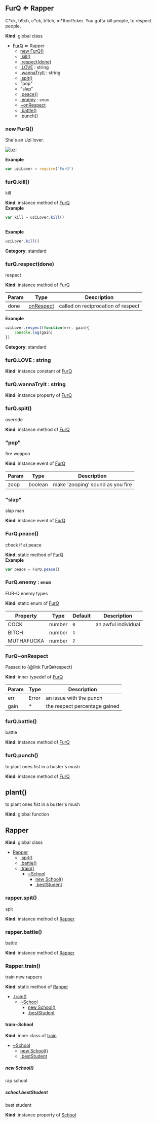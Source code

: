 <a name="FurQ"></a>
## FurQ ⇐ Rapper
C\*ck, b!tch, c\*ck, b!tch, m\*therf!cker. You gotta kill people, to respect people.

**Kind**: global class  

* [FurQ](#FurQ) ⇐ Rapper
    * [new FurQ()](#new_FurQ_new)
    * [.kill()](#BITBUCKET-FurQ#kill)
    * [.respect(done)](#BITBUCKET-FurQ#respect)
    * [.LOVE](#FurQ+LOVE) : string
    * [.wannaTryIt](#FurQ+wannaTryIt) : string
    * [.spit()](#BITBUCKET-FurQ#spit)
    * "pop"
    * "slap"
    * [.peace()](#BITBUCKET-FurQ.peace)
    * [.enemy](#FurQ.enemy) : `enum`
    * [~onRespect](#FurQ..onRespect)
    * [.battle()](#BITBUCKET-FurQ#battle)
    * [.punch()](#BITBUCKET-FurQ#punch)


<a name="new_FurQ_new"></a>
### new FurQ()
She's an Uzi lover.

![uzi](https://sampleface.co.uk/wp-content/uploads/2013/07/fur-q-uzi-lover.png)

  



**Example**
```js
var uziLover = require("FurQ")
```


<a name="BITBUCKET-FurQ#kill"></a>
### furQ.kill()
kill

**Kind**: instance method of [FurQ](#FurQ)  
**Example**
```js
var kill = uziLover.kill()
  
```
**Example**
```js
uziLover.kill()
```
**Category**: standard


<a name="BITBUCKET-FurQ#respect"></a>
### furQ.respect(done)
respect

**Kind**: instance method of [FurQ](#FurQ)  

| Param | Type                          | Description                        |
| ----- | ----------------------------- | ---------------------------------- |
| done  | [onRespect](#FurQ..onRespect) | called on reciprocation of respect |


**Example**
```js
uziLover.respect(function(err, gain){
    console.log(gain)
})
```
**Category**: standard


<a name="FurQ+LOVE"></a>
### furQ.LOVE : string
**Kind**: instance constant of [FurQ](#FurQ)


<a name="FurQ+wannaTryIt"></a>
### furQ.wannaTryIt : string
**Kind**: instance property of [FurQ](#FurQ)


<a name="BITBUCKET-FurQ#spit"></a>
### furQ.spit()
override

**Kind**: instance method of [FurQ](#FurQ)


<a name="FurQ+event_pop"></a>
### "pop"
fire weapon

**Kind**: instance event of [FurQ](#FurQ)  

| Param | Type    | Description                      |
| ----- | ------- | -------------------------------- |
| zoop  | boolean | make 'zooping' sound as you fire |


<a name="FurQ+event_slap"></a>
### "slap"
slap man

**Kind**: instance event of [FurQ](#FurQ)


<a name="BITBUCKET-FurQ.peace"></a>
### FurQ.peace()
check if at peace

**Kind**: static method of [FurQ](#FurQ)  
**Example**
```js
var peace = FurQ.peace()
```


<a name="FurQ.enemy"></a>
### FurQ.enemy : `enum`
FUR-Q enemy types

**Kind**: static enum of [FurQ](#FurQ)  

| Property   | Type   | Default | Description         |
| ---------- | ------ | ------- | ------------------- |
| COCK       | number | `0`     | an awful individual |
| BITCH      | number | `1`     |                     |
| MUTHAFUCKA | number | `2`     |                     |


<a name="FurQ..onRespect"></a>
### FurQ~onRespect
Passed to {@link FurQ#respect}

**Kind**: inner typedef of [FurQ](#FurQ)  

| Param | Type  | Description                   |
| ----- | ----- | ----------------------------- |
| err   | Error | an issue with the punch       |
| gain  | *     | the respect percentage gained |


<a name="BITBUCKET-FurQ#battle"></a>
### furQ.battle()
battle

**Kind**: instance method of [FurQ](#FurQ)


<a name="BITBUCKET-FurQ#punch"></a>
### furQ.punch()
to plant ones fist in a buster's mush

**Kind**: instance method of [FurQ](#FurQ)


<a name="BITBUCKET-plant"></a>
## plant()
to plant ones fist in a buster's mush

**Kind**: global function


<a name="Rapper"></a>
## Rapper
**Kind**: global class  

* [Rapper](#Rapper)
    * [.spit()](#BITBUCKET-Rapper#spit)
    * [.battle()](#BITBUCKET-Rapper#battle)
    * [.train()](#BITBUCKET-Rapper.train)
        * [~School](#Rapper.train..School)
            * [new School()](#new_Rapper.train..School_new)
            * [.bestStudent](#Rapper.train..School+bestStudent)


<a name="BITBUCKET-Rapper#spit"></a>
### rapper.spit()
spit

**Kind**: instance method of [Rapper](#Rapper)


<a name="BITBUCKET-Rapper#battle"></a>
### rapper.battle()
battle

**Kind**: instance method of [Rapper](#Rapper)


<a name="BITBUCKET-Rapper.train"></a>
### Rapper.train()
train new rappers

**Kind**: static method of [Rapper](#Rapper)  

* [.train()](#BITBUCKET-Rapper.train)
    * [~School](#Rapper.train..School)
        * [new School()](#new_Rapper.train..School_new)
        * [.bestStudent](#Rapper.train..School+bestStudent)


<a name="Rapper.train..School"></a>
#### train~School
**Kind**: inner class of [train](#BITBUCKET-Rapper.train)  

* [~School](#Rapper.train..School)
    * [new School()](#new_Rapper.train..School_new)
    * [.bestStudent](#Rapper.train..School+bestStudent)


<a name="new_Rapper.train..School_new"></a>
##### new School()
rap school


<a name="Rapper.train..School+bestStudent"></a>
##### school.bestStudent
best student

**Kind**: instance property of [School](#Rapper.train..School)


